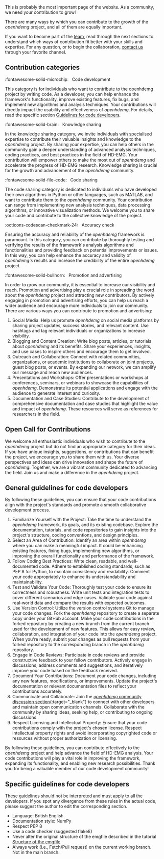 This is probably the most important page of the website. As a community, we need your contribution to grow!

There are many ways by which you can contribute to the growth of the *openhdemg* project, and all of them are equally important.

If you want to become part of the [team](About-us.md#meet-the-developers), read through the next sections to understand which ways of contribution fit better with your skills and expertise. For any question, or to begin the collaboration, [contact us](Contacts.md) through your favorite channel.

## Contribution categories

:fontawesome-solid-microchip: &nbsp; Code development

This category is for individuals who want to contribute to the openhdemg project by writing code. As a developer, you can help enhance the framework's functionality, improve existing features, fix bugs, and implement new algorithms and analysis techniques. Your contributions will directly impact the usability and effectiveness of *openhdemg*. For details, read the specific section [Guidelines for code developers](#guidelines-for-code-developers).


:fontawesome-solid-brain: &nbsp; Knowledge sharing

In the knowledge sharing category, we invite individuals with specialised expertise to contribute their valuable insights and knowledge to the *openhdemg* project. By sharing your expertise, you can help others in the community gain a deeper understanding of advanced analysis techniques, coding practices, and best practices in the field of HD-EMG. Your contribution will empower others to make the most out of *openhdemg* and accelerate the progress of HD-EMG research. Knowledge sharing is crucial for the growth and advancement of the *openhdemg* community.

:fontawesome-solid-file-code: &nbsp; Code sharing

The code sharing category is dedicated to individuals who have developed their own algorithms in Python or other languages, such as MATLAB, and want to contribute them to the *openhdemg* community. Your contribution can range from implementing new analysis techniques, data processing algorithms, or innovative visualization methods. We welcome you to share your code and contribute to the collective knowledge of the project.

:octicons-codescan-checkmark-24: &nbsp; Accuracy check

Ensuring the accuracy and reliability of the *openhdemg* framework is paramount. In this category, you can contribute by thoroughly testing and verifying the results of the framework's analysis algorithms and functionalities and providing feedback on potential improvements or issues. In this way, you can help enhance the accuracy and validity of *openhdemg's* results and increase the credibility of the entire *openhdemg* project.

:fontawesome-solid-bullhorn: &nbsp; Promotion and advertising

In order to grow our community, it is essential to increase our visibility and reach. Promotion and advertising play a crucial role in spreading the word about the *openhdemg* project and attracting new contributors. By actively engaging in promotion and advertising efforts, you can help us reach a wider audience and encourage more individuals to join our community. There are various ways you can contribute to promotion and advertising:

1. Social Media: Help us promote *openhdemg* on social media platforms by sharing project updates, success stories, and relevant content. Use hashtags and tag relevant individuals or organizations to increase visibility.
2. Blogging and Content Creation: Write blog posts, articles, or tutorials about *openhdemg* and its benefits. Share your experiences, insights, and use cases to inspire others and encourage them to get involved.
3. Outreach and Collaboration: Connect with related communities, organizations, or academic institutions to collaborate on joint projects, guest blog posts, or events. By expanding our network, we can amplify our message and reach new audiences.
4. Presentations and Workshops: Offer presentations or workshops at conferences, seminars, or webinars to showcase the capabilities of *openhdemg*. Demonstrate its potential applications and engage with the audience to generate interest and curiosity.
5. Documentation and Case Studies: Contribute to the development of comprehensive documentation and case studies that highlight the value and impact of *openhdemg*. These resources will serve as references for researchers in the field.

## Open Call for Contributions

We welcome all enthusiastic individuals who wish to contribute to the *openhdemg* project but do not find an appropriate category for their ideas. If you have unique insights, suggestions, or contributions that can benefit the project, we encourage you to share them with us. Your diverse perspectives and ideas can drive innovation and shape the future of *openhdemg*. Together, we are a vibrant community dedicated to advancing the field. Join us and make a difference in the *openhdemg* project.

## General guidelines for code developers

By following these guidelines, you can ensure that your code contributions align with the project's standards and promote a smooth collaborative development process.

1. Familiarize Yourself with the Project: Take the time to understand the *openhdemg* framework, its goals, and its existing codebase. Explore the documentation, tutorials, and code repositories to gain insights into the project's structure, coding conventions, and design principles.
2. Select an Area of Contribution: Identify an area within *openhdemg* where you can make a meaningful impact. It could be enhancing existing features, fixing bugs, implementing new algorithms, or improving the overall functionality and performance of the framework.
3. Follow Coding Best Practices: Write clean, readable, and well-documented code. Adhere to established coding standards, such as PEP 8 for Python, to maintain consistency and readability. Comment your code appropriately to enhance its understandability and maintainability.
4. Test and Validate Your Code: Thoroughly test your code to ensure its correctness and robustness. Write unit tests and integration tests to cover different scenarios and edge cases. Validate your code against real-world data and compare the results with expected outcomes.
5. Use Version Control: Utilize the version control systems Git to manage your code changes. Fork the *openhdemg* repository to create a separate copy under your GitHub account. Make your code contributions in the forked repository by creating a new branch from the current branch used for the development of new features. This allows for easy review, collaboration, and integration of your code into the *openhdemg* project. When you're ready, submit your changes as pull requests from your forked repository to the corresponding branch in the *openhdemg* repository.
6. Engage in Code Reviews: Participate in code reviews and provide constructive feedback to your fellow contributors. Actively engage in discussions, address comments and suggestions, and iteratively improve your code based on the feedback received.
7. Document Your Contributions: Document your code changes, including any new features, modifications, or improvements. Update the project's documentation or relevant documentation files to reflect your contributions accurately.
8. Communicate and Collaborate: Join the [*openhdemg* community discussion section](https://github.com/GiacomoValliPhD/openhdemg/discussions){:target="_blank"} to connect with other developers and maintain open communication channels. Collaborate with the community by sharing ideas, seeking help, or contributing to ongoing discussions.
9. Respect Licensing and Intellectual Property: Ensure that your code contributions comply with the project's chosen license. Respect intellectual property rights and avoid incorporating copyrighted code or resources without proper authorization or licensing.

By following these guidelines, you can contribute effectively to the *openhdemg* project and help advance the field of HD-EMG analysis. Your code contributions will play a vital role in improving the framework, expanding its functionality, and enabling new research possibilities. Thank you for being a valuable member of our code development community!

## Specific guidelines for code developers

These guidelines should not be interpreted and must apply to all the developers. If you spot any divergence from these rules in the actual code, please suggest the author to edit the corresponding section.

- Language: British English
- Documentation style: NumPy
- Respect PEP 8
- Use a code checker (suggested flake8)
- Never alter the original structure of the emgfile described in the tutorial [Structure of the emgfile](/tutorials/emgfile_structure)
- Always work (i.e., Fetch/Pull request) on the current working branch. Not in the main branch.

